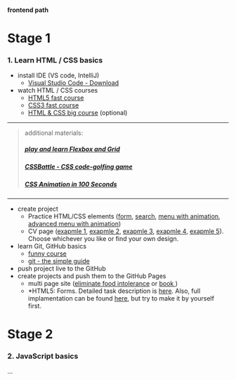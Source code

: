 #### frontend path

# Stage 1

### 1. Learn HTML / CSS basics

* install IDE (VS code, IntelliJ)
  * [Visual Studio Code - Download](https://code.visualstudio.com/)
* watch HTML / CSS courses
  * [HTML5 fast course](https://www.youtube.com/watch?v=yfoY53QXEnI&list=PLillGF-RfqbZTASqIqdvm1R5mLrQq79CU&index=1)
  * [CSS3 fast course](https://www.youtube.com/watch?v=yfoY53QXEnI&list=PLillGF-RfqbZTASqIqdvm1R5mLrQq79CU&index=2)
  * [HTML & CSS big course](https://levi9.udemy.com/course/modern-html-css-from-the-beginning/) (optional)
---
> additional materials:
>  
> ##### [play and learn Flexbox and Grid](https://mastery.games/) 
>
> ##### [CSSBattle - CSS code-golfing game](https://cssbattle.dev/) 
>
> ##### [CSS Animation in 100 Seconds](https://youtu.be/HZHHBwzmJLk)
---
* create project
  * Practice HTML/CSS elements ([form](https://photos.app.goo.gl/VFCMAL98ZvcdQoEL9), [search](https://assets.justinmind.com/wp-content/webp-express/webp-images/uploads/2017/11/search-patterns-search-bars-advanced.png.webp), [menu with animation](https://freefrontend.com/assets/img/css-menu/menu-hover-underline.mp4), [advanced menu with animation](https://freefrontend.com/assets/img/css-menu/neumorphism-context-menu.mp4))
  * CV page ([exapmle 1](https://www.etsy.com/fr/listing/655092886/pages-cv-modele-ms-word-cv-modele-5-page?ref=landingpage_similar_listing_top-1&epik=dj0yJnU9NE1OSGdMMk5DTUhwLThMRkJWTGNVcjE1THQ5Z2s0blAmcD0wJm49QU9INGlOMlF6SFBjZFN1cXQyT3ZnQSZ0PUFBQUFBR0RTVDk4), [exapmle 2](https://www.canva.com/design/DADWhL3LzKE/remix?action2=create&mediaId=DADWhL3LzKE&signupReferrer=blog&utm_source=blog&utm_medium=content&utm_campaign=50-inspiring-resume-designs&_branch_match_id=935987397243753885), [exapmle 3](https://www.canva.com/design/DADWhEjITQ4/remix?action2=create&mediaId=DADWhEjITQ4&signupReferrer=blog&utm_source=blog&utm_medium=content&utm_campaign=50-inspiring-resume-designs&_branch_match_id=935987397243753885), [exapmle 4](https://www.dropbox.com/s/r1lrtubf2bay28o/free%20resume.psd?dl=0), [exapmle 5](https://dribbble.com/shots/806188-Resume-CV/attachments/82434?mode=media)). Choose whichever you like or find your own design.
* learn Git, GitHub basics
  * [funny course](https://www.youtube.com/watch?v=BCQHnlnPusY&list=PLRqwX-V7Uu6ZF9C0YMKuns9sLDzK6zoiV)
  * [git - the simple guide](http://rogerdudler.github.io/git-guide/)
* push project live to the GitHub
* create projects and push them to the GitHub Pages
  * multi page site ([eliminate food intolerance](https://99designs.ie/profiles/dreammaster/designs/1274603) or [book ](https://electricbookworks.com/images/presentation-boston-201801-multiformat-book-production-03.jpg))
  * *HTML5: Forms. Detailed task description is [here](https://github.com/kottans/frontend/blob/master/tasks/html5-forms.md). Also, full implamentation can be found [here](https://kaizengami.github.io/HTML5-Forms/dist/), but try to make it by yourself first.


# Stage 2
### 2. JavaScript basics

...
